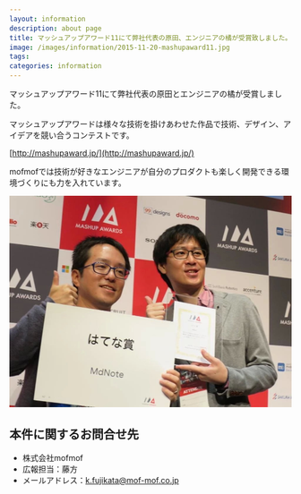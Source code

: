 ```yaml
---
layout: information
description: about page
title: マッシュアップアワード11にて弊社代表の原田、エンジニアの橘が受賞致しました。
image: /images/information/2015-11-20-mashupaward11.jpg
tags:
categories: information
---
```


マッシュアップアワード11にて弊社代表の原田とエンジニアの橘が受賞しました。

マッシュアップアワードは様々な技術を掛けあわせた作品で技術、デザイン、アイデアを競い合うコンテストです。

[http://mashupaward.jp/](http://mashupaward.jp/)

mofmofでは技術が好きなエンジニアが自分のプロダクトも楽しく開発できる環境づくりにも力を入れています。

![マッシュアップアワード11](/images/information/mashupaward.jpg)


## 本件に関するお問合せ先
- 株式会社mofmof
- 広報担当：藤方
- メールアドレス：k.fujikata@mof-mof.co.jp
